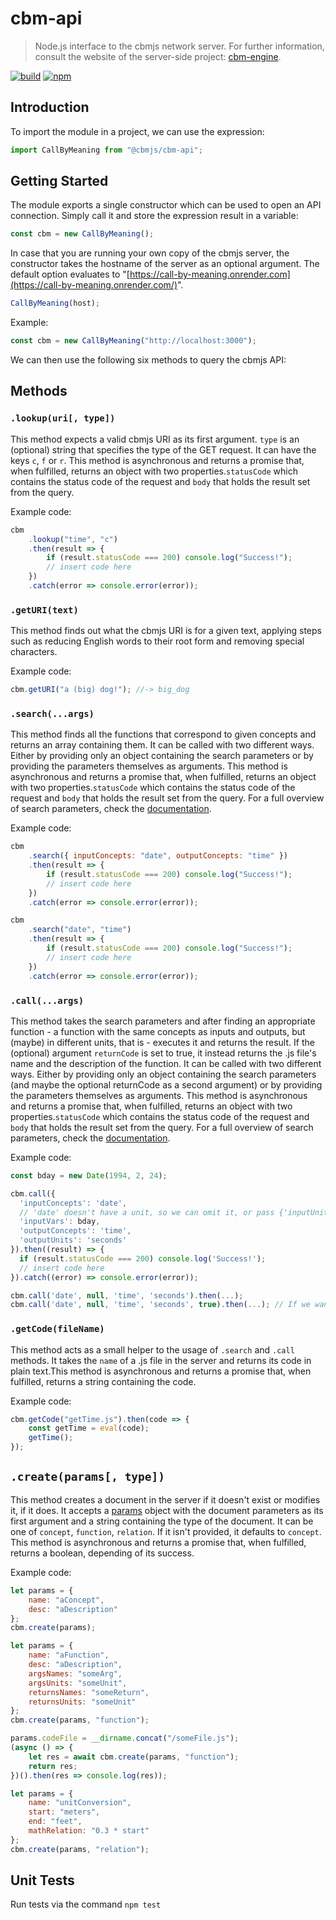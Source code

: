 # cbm-api

> Node.js interface to the cbmjs network server. For further information, consult the website of the server-side project: [cbm-engine](https://github.com/cbmjs/cbm-engine).

[![build](https://badges.iamnapo.me/ci/cbmjs/cbm-api)](https://github.com/cbmjs/cbm-api/actions) [![npm](https://badges.iamnapo.me/npm/@cbmjs/cbm-api)](https://www.npmjs.com/package/@cbmjs/cbm-api)

## Introduction

To import the module in a project, we can use the expression:

```javascript
import CallByMeaning from "@cbmjs/cbm-api";
```

## Getting Started

The module exports a single constructor which can be used to open an API connection. Simply call it and store the expression result in a variable:

```javascript
const cbm = new CallByMeaning();
```

In case that you are running your own copy of the cbmjs server, the constructor takes the hostname of the server as an optional argument. The default option evaluates to "[https://call-by-meaning.onrender.com](https://call-by-meaning.onrender.com/)".

```javascript
CallByMeaning(host);
```

Example:

```javascript
const cbm = new CallByMeaning("http://localhost:3000");
```

We can then use the following six methods to query the cbmjs API:

## Methods

### `.lookup(uri[, type])`

This method expects a valid cbmjs URI as its first argument.
`type` is an (optional) string that specifies the type of the GET request. It can have the keys `c`, `f` or `r`. This method is asynchronous and returns a promise that, when fulfilled, returns an object with two properties.`statusCode` which contains the status code of the request and `body` that holds the result set from the query.

Example code:

```javascript
cbm
	.lookup("time", "c")
	.then(result => {
		if (result.statusCode === 200) console.log("Success!");
		// insert code here
	})
	.catch(error => console.error(error));
```

### `.getURI(text)`

This method finds out what the cbmjs URI is for a given text, applying steps such as reducing English words to their root form and removing special characters.

Example code:

```javascript
cbm.getURI("a (big) dog!"); //-> big_dog
```

### `.search(...args)`

This method finds all the functions that correspond to given concepts and returns an array containing them. It can be called with two different ways. Either by providing only an object containing the search parameters or by providing the parameters themselves as arguments. This method is asynchronous and returns a promise that, when fulfilled, returns an object with two properties.`statusCode` which contains the status code of the request and `body` that holds the result set from the query. For a full overview of search parameters, check the [documentation](https://github.com/cbmjs/cbm-engine/blob/master/docs/GETBYMEANING.md).

Example code:

```javascript
cbm
	.search({ inputConcepts: "date", outputConcepts: "time" })
	.then(result => {
		if (result.statusCode === 200) console.log("Success!");
		// insert code here
	})
	.catch(error => console.error(error));

cbm
	.search("date", "time")
	.then(result => {
		if (result.statusCode === 200) console.log("Success!");
		// insert code here
	})
	.catch(error => console.error(error));
```

### `.call(...args)`

This method takes the search parameters and after finding an appropriate function - a function with the same concepts as inputs and outputs, but (maybe) in different units, that is - executes it and returns the result. If the (optional) argument `returnCode` is set to true, it instead returns the .js file's name and the description of the function. It can be called with two different ways. Either by providing only an object containing the search parameters (and maybe the optional returnCode as a second argument) or by providing the parameters themselves as arguments. This method is asynchronous and returns a promise that, when fulfilled, returns an object with two properties.`statusCode` which contains the status code of the request and `body` that holds the result set from the query. For a full overview of search parameters, check the [documentation](https://github.com/cbmjs/cbm-engine/blob/master/docs/CALLBYMEANING.md).

Example code:

```javascript
const bday = new Date(1994, 2, 24);

cbm.call({
  'inputConcepts': 'date',
  // 'date' doesn't have a unit, so we can omit it, or pass {'inputUnits': null} or {'inputUnits': []} or {'inputUnits: '-'} or {'inputUnits': 'date'}
  'inputVars': bday,
  'outputConcepts': 'time',
  'outputUnits': 'seconds'
}).then((result) => {
  if (result.statusCode === 200) console.log('Success!');
  // insert code here
}).catch((error) => console.error(error));

cbm.call('date', null, 'time', 'seconds').then(...);
cbm.call('date', null, 'time', 'seconds', true).then(...); // If we want the source code
```

### `.getCode(fileName)`

This method acts as a small helper to the usage of `.search` and `.call` methods. It takes the `name` of a .js file in the server and returns its code in plain text.This method is asynchronous and returns a promise that, when fulfilled, returns a string containing the code.

Example code:

```javascript
cbm.getCode("getTime.js").then(code => {
	const getTime = eval(code);
	getTime();
});
```

## `.create(params[, type])`

This method creates a document in the server if it doesn't exist or modifies it, if it does. It accepts a [params](https://github.com/cbmjs/cbm-engine/blob/master/docs/MODELS.md) object with the document parameters as its first argument and a string containing the type of the document. It can be one of `concept`, `function`, `relation`. If it isn't provided, it defaults to `concept`. This method is asynchronous and returns a promise that, when fulfilled, returns a boolean, depending of its success.

Example code:

```javascript
let params = {
	name: "aConcept",
	desc: "aDescription"
};
cbm.create(params);
```

```javascript
let params = {
	name: "aFunction",
	desc: "aDescription",
	argsNames: "someArg",
	argsUnits: "someUnit",
	returnsNames: "someReturn",
	returnsUnits: "someUnit"
};
cbm.create(params, "function");

params.codeFile = __dirname.concat("/someFile.js");
(async () => {
	let res = await cbm.create(params, "function");
	return res;
})().then(res => console.log(res));
```

```javascript
let params = {
	name: "unitConversion",
	start: "meters",
	end: "feet",
	mathRelation: "0.3 * start"
};
cbm.create(params, "relation");
```

## Unit Tests

Run tests via the command `npm test`
